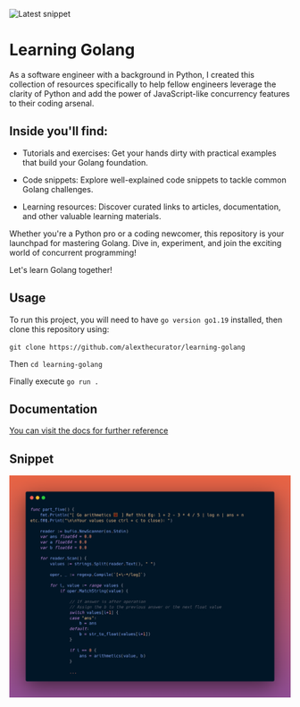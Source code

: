![Latest snippet](https://wallpaperaccess.com/full/4482740.jpg)

# Learning Golang

As a software engineer with a background in Python, I created this collection of resources specifically to help fellow engineers leverage the clarity of Python and add the power of JavaScript-like concurrency features to their coding arsenal.

## Inside you'll find:

- Tutorials and exercises: Get your hands dirty with practical examples that build your Golang foundation.

- Code snippets: Explore well-explained code snippets to tackle common Golang challenges.

- Learning resources: Discover curated links to articles, documentation, and other valuable learning materials.

Whether you're a Python pro or a coding newcomer, this repository is your launchpad for mastering Golang. Dive in, experiment, and join the exciting world of concurrent programming!

Let's learn Golang together!

## Usage

To run this project, you will need to have `go version go1.19` installed, then clone this repository using:

`git clone https://github.com/alexthecurator/learning-golang`

Then `cd learning-golang`

Finally execute `go run .`

## Documentation

[You can visit the docs for further reference](https://go.dev/doc/)

## Snippet

![Latest snippet](https://raw.githubusercontent.com/alexthecurator/learning-golang/main/snippets/go-arithmetic-processor.png)
